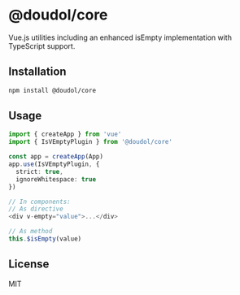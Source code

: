 # @doudol/core

Vue.js utilities including an enhanced isEmpty implementation with TypeScript support.

## Installation

```bash
npm install @doudol/core
```

## Usage

```typescript
import { createApp } from 'vue'
import { IsVEmptyPlugin } from '@doudol/core'

const app = createApp(App)
app.use(IsVEmptyPlugin, {
  strict: true,
  ignoreWhitespace: true
})

// In components:
// As directive
<div v-empty="value">...</div>

// As method
this.$isEmpty(value)
```

## License

MIT
